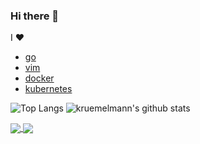 ### Hi there 👋

I ❤ 
* [go](https://golang.org)
* [vim](https://www.vim.org/)
* [docker](https://www.docker.com/)
* [kubernetes](https://kubernetes.io/)

![Top Langs](https://github-readme-stats.vercel.app/api/top-langs/?username=kruemelmann&hide=html)
![kruemelmann's github stats](https://github-readme-stats.vercel.app/api?username=kruemelmann&show_icons=true&count_private=true&line_height=40)

<a href="https://github.com/anuraghazra/github-readme-stats">
  <img align="center" src="https://github-readme-stats.vercel.app/api/pin/?username=anuraghazra&repo=github-readme-stats" />
</a>
<a href="https://github.com/anuraghazra/convoychat">
  <img align="center" src="https://github-readme-stats.vercel.app/api/pin/?username=anuraghazra&repo=convoychat" />
</a>

